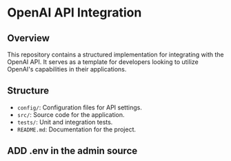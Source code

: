 # OpenAI API Integration

## Overview
This repository contains a structured implementation for integrating with the OpenAI API. It serves as a template for developers looking to utilize OpenAI's capabilities in their applications.

## Structure
- `config/`: Configuration files for API settings.
- `src/`: Source code for the application.
- `tests/`: Unit and integration tests.
- `README.md`: Documentation for the project.

## ADD .env in the admin source